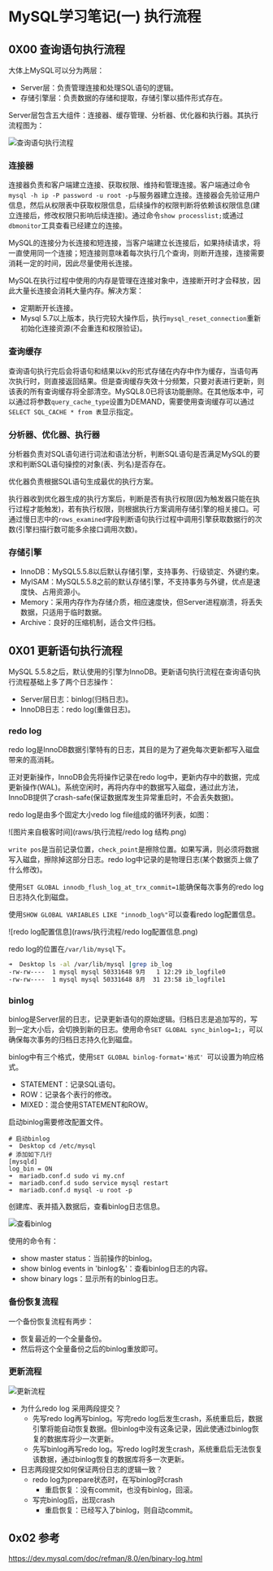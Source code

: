 # MySQL学习笔记(一) 执行流程

## 0X00 查询语句执行流程

大体上MySQL可以分为两层：

- Server层：负责管理连接和处理SQL语句的逻辑。
- 存储引擎层：负责数据的存储和提取，存储引擎以插件形式存在。

Server层包含五大组件：连接器、缓存管理、分析器、优化器和执行器。其执行流程图为：

![查询语句执行流程](raws/执行流程/查询语句执行流程.png)

### 连接器

连接器负责和客户端建立连接、获取权限、维持和管理连接。客户端通过命令`mysql -h ip -P password -u root -p`与服务器建立连接。连接器会先验证用户信息，然后从权限表中获取权限信息，后续操作的权限判断将依赖该权限信息(建立连接后，修改权限只影响后续连接)。通过命令`show processlist;`或通过`dbmonitor`工具查看已经建立的连接。

MySQL的连接分为长连接和短连接，当客户端建立长连接后，如果持续请求，将一直使用同一个连接；短连接则意味着每次执行几个查询，则断开连接，连接需要消耗一定的时间，因此尽量使用长连接。

MySQL在执行过程中使用的内存是管理在连接对象中，连接断开时才会释放，因此大量长连接会消耗大量内存。解决方案：

- 定期断开长连接。
- Mysql 5.7以上版本，执行完较大操作后，执行`mysql_reset_connection`重新初始化连接资源(不会重连和权限验证)。

### 查询缓存

查询语句执行完后会将语句和结果以kv的形式存储在内存中作为缓存，当语句再次执行时，则直接返回结果。但是查询缓存失效十分频繁，只要对表进行更新，则该表的所有查询缓存将全部清空。MySQL8.0已将该功能删除。在其他版本中，可以通过将参数`query_cache_type`设置为DEMAND，需要使用查询缓存可以通过`SELECT SQL_CACHE * from 表`显示指定。

### 分析器、优化器、执行器

分析器负责对SQL语句进行词法和语法分析，判断SQL语句是否满足MySQL的要求和判断SQL语句操控的对象(表、列名)是否存在。

优化器负责根据SQL语句生成最优的执行方案。

执行器收到优化器生成的执行方案后，判断是否有执行权限(因为触发器只能在执行过程才能触发)，若有执行权限，则根据执行方案调用存储引擎的相关接口。可通过慢日志中的`rows_examined`字段判断语句执行过程中调用引擎获取数据行的次数(引擎扫描行数可能多余接口调用次数)。

### 存储引擎

- InnoDB：MySQL5.5.8以后默认存储引擎，支持事务、行级锁定、外键约束。
- MyISAM：MySQL5.5.8之前的默认存储引擎，不支持事务与外键，优点是速度快、占用资源小。
- Memory：采用内存作为存储介质，相应速度快，但Server进程崩溃，将丢失数据，只适用于临时数据。
- Archive：良好的压缩机制，适合文件归档。

## 0X01 更新语句执行流程

MySQL 5.5.8之后，默认使用的引擎为InnoDB。更新语句执行流程在查询语句执行流程基础上多了两个日志操作：

- Server层日志：binlog(归档日志)。
- InnoDB日志：redo log(重做日志)。

### redo log

redo log是InnoDB数据引擎特有的日志，其目的是为了避免每次更新都写入磁盘带来的高消耗。

正对更新操作，InnoDB会先将操作记录在redo log中，更新内存中的数据，完成更新操作(WAL)。系统空闲时，再将内存中的数据写入磁盘，通过此方法，InnoDB提供了crash-safe(保证数据库发生异常重启时，不会丢失数据)。

redo log是由多个固定大小redo log file组成的循环列表，如图：

![图片来自极客时间](raws/执行流程/redo log 结构.png)

`write pos`是当前记录位置，`check_point`是擦除位置。如果写满，则必须将数据写入磁盘，擦除掉这部分日志。redo log中记录的是物理日志(某个数据页上做了什么修改)。

使用`SET GLOBAL innodb_flush_log_at_trx_commit=1`能确保每次事务的redo log日志持久化到磁盘。

使用`SHOW GLOBAL VARIABLES LIKE "innodb_log%"`可以查看redo log配置信息。

![redo log配置信息](raws/执行流程/redo log配置信息.png)

redo log的位置在`/var/lib/mysql`下。

```bash
➜  Desktop ls -al /var/lib/mysql |grep ib_log
-rw-rw----  1 mysql mysql 50331648 9月   1 12:29 ib_logfile0
-rw-rw----  1 mysql mysql 50331648 8月  31 23:58 ib_logfile1
```

### binlog

binlog是Server层的日志，记录更新语句的原始逻辑。归档日志是追加写的，写到一定大小后，会切换到新的日志。使用命令`SET GLOBAL sync_binlog=1;`，可以确保每次事务的归档日志持久化到磁盘。

binlog中有三个格式，使用`SET GLOBAL binlog-format='格式' `可以设置为响应格式。

- STATEMENT：记录SQL语句。
- ROW：记录各个表行的修改。 
- MIXED：混合使用STATEMENT和ROW。

启动binlog需要修改配置文件。

```mysql
# 启动binlog
➜  Desktop cd /etc/mysql
# 添加如下几行
[mysqld]
log_bin = ON
➜  mariadb.conf.d sudo vi my.cnf
➜  mariadb.conf.d sudo service mysql restart
➜  mariadb.conf.d mysql -u root -p
```

创建库、表并插入数据后，查看binlog日志信息。

![查看binlog](../../%E6%95%B0%E6%8D%AE%E5%BA%93/MySQL/raws/%E6%89%A7%E8%A1%8C%E6%B5%81%E7%A8%8B/%E6%9F%A5%E7%9C%8Bbinlog.png)

使用的命令有：

- show master status：当前操作的binlog。
- show binlog events in  'binlog名'：查看binlog日志的内容。
- show binary logs：显示所有的binlog日志。

### 备份恢复流程

一个备份恢复流程有两步：

- 恢复最近的一个全量备份。
- 然后将这个全量备份之后的binlog重放即可。

### 更新流程

![更新流程](raws/执行流程/更新流程.png)

- 为什么redo log 采用两段提交？
  - 先写redo log再写binlog。写完redo log后发生crash，系统重启后，数据引擎将能自动恢复数据。但binlog中没有这条记录，因此使通过binlog恢复的数据库将少一次更新。
  - 先写binlog再写redo log。写redo log时发生crash，系统重启后无法恢复该数据，通过binlog恢复的数据库将多一次更新。
- 日志两段提交如何保证两份日志的逻辑一致？
  - redo log为prepare状态时，在写binlog时crash
    - 重启恢复：没有commit，也没有binlog，回滚。
  - 写完binlog后，出现crash
    - 重启恢复：已经写入了binlog，则自动commit。

## 0x02 参考

https://dev.mysql.com/doc/refman/8.0/en/binary-log.html